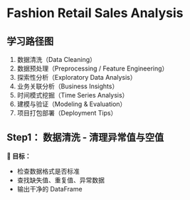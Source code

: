 # Fashion Retail Sales Analysis

## 学习路径图

1. 数据清洗（Data Cleaning）
2. 数据预处理（Preprocessing / Feature Engineering）
3. 探索性分析（Exploratory Data Analysis）
4. 业务关联分析（Business Insights）
5. 时间模式挖掘（Time Series Analysis）
6. 建模与验证（Modeling & Evaluation）
7. 项目打包部署（Deployment Tips）

## Step1： 数据清洗 - 清理异常值与空值

**🎯 目标：**

- 检查数据格式是否标准
- 查找缺失值、重复值、异常数据
- 输出干净的 DataFrame
